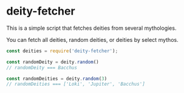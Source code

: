 # deity-fetcher
This is a simple script that fetches deities from several mythologies.

You can fetch all deities, random deities, or deities by select mythos.

```javascript
const deities = require('deity-fetcher');

const randomDeity = deity.random()
// randomDeity === Bacchus

const randomDeities = deity.random(3)
// randomDeities === ['Loki', 'Jupiter', 'Bacchus']
```
